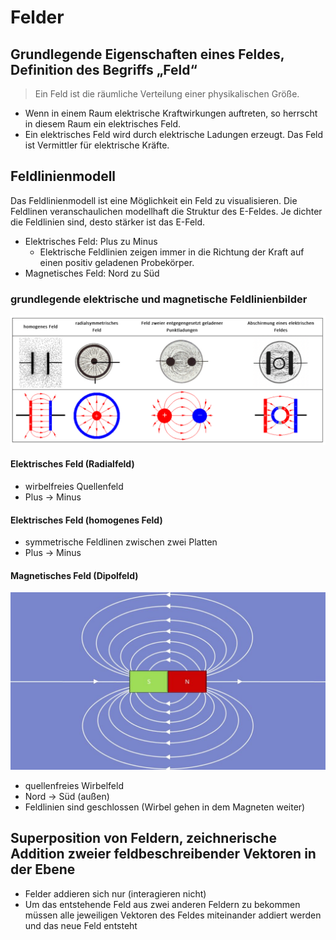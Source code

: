 # Felder

## Grundlegende Eigenschaften eines Feldes, Definition des Begriffs „Feld“

> Ein Feld ist die räumliche Verteilung einer physikalischen Größe.

- Wenn in einem Raum elektrische Kraftwirkungen auftreten, so herrscht in diesem Raum ein elektrisches Feld.
- Ein elektrisches Feld wird durch elektrische Ladungen erzeugt. Das Feld ist Vermittler für elektrische Kräfte.

## Feldlinienmodell

Das Feldlinienmodell ist eine Möglichkeit ein Feld zu visualisieren. Die Feldlinen veranschaulichen modellhaft die Struktur des E-Feldes. Je dichter die Feldlinien sind, desto stärker ist das E-Feld.

- Elektrisches Feld: Plus zu Minus
  - Elektrische Feldlinien zeigen immer in die Richtung der Kraft auf einen positiv geladenen Probekörper.
- Magnetisches Feld: Nord zu Süd

### grundlegende elektrische und magnetische Feldlinienbilder

![E-Feldlinienbilder](../../../images/Physik/E-Feldlinienbilder.jpeg)

#### Elektrisches Feld (Radialfeld)

- wirbelfreies Quellenfeld
- Plus -> Minus

#### Elektrisches Feld (homogenes Feld)

- symmetrische Feldlinen zwischen zwei Platten
- Plus -> Minus

#### Magnetisches Feld (Dipolfeld)

![B-Feldlinenbild](../../../images/Physik/B-Feldlinenbild.jpeg)

- quellenfreies Wirbelfeld
- Nord -> Süd (außen)
- Feldlinien sind geschlossen (Wirbel gehen in dem Magneten weiter)

## Superposition von Feldern, zeichnerische Addition zweier feldbeschreibender Vektoren in der Ebene

- Felder addieren sich nur (interagieren nicht)
- Um das entstehende Feld aus zwei anderen Feldern zu bekommen müssen alle jeweiligen Vektoren des Feldes miteinander addiert werden und das neue Feld entsteht
